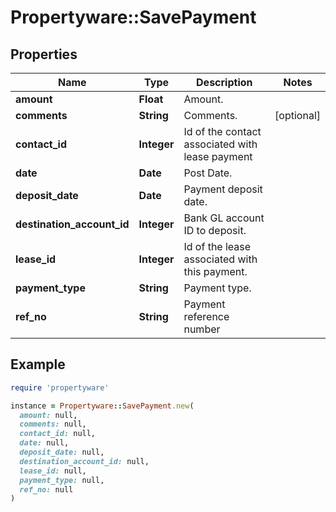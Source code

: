 # Propertyware::SavePayment

## Properties

| Name | Type | Description | Notes |
| ---- | ---- | ----------- | ----- |
| **amount** | **Float** | Amount. |  |
| **comments** | **String** | Comments. | [optional] |
| **contact_id** | **Integer** | Id of the contact associated with lease payment |  |
| **date** | **Date** | Post Date. |  |
| **deposit_date** | **Date** | Payment deposit date. |  |
| **destination_account_id** | **Integer** | Bank GL account ID to deposit. |  |
| **lease_id** | **Integer** | Id of the lease associated with this payment. |  |
| **payment_type** | **String** | Payment type. |  |
| **ref_no** | **String** | Payment reference number |  |

## Example

```ruby
require 'propertyware'

instance = Propertyware::SavePayment.new(
  amount: null,
  comments: null,
  contact_id: null,
  date: null,
  deposit_date: null,
  destination_account_id: null,
  lease_id: null,
  payment_type: null,
  ref_no: null
)
```

